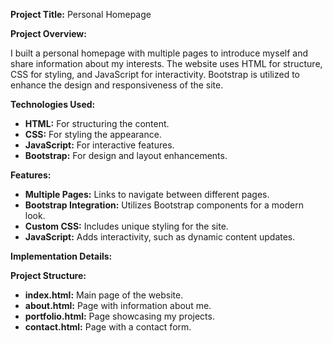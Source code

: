 <strong>Project Title:</strong> Personal Homepage

<strong>Project Overview:</strong>

I built a personal homepage with multiple pages to introduce myself and share information about my interests. The website uses HTML for structure, CSS for styling, and JavaScript for interactivity. Bootstrap is utilized to enhance the design and responsiveness of the site.

<strong>Technologies Used:</strong>

<ul>
  <li><strong>HTML:</strong> For structuring the content.</li>
  <li><strong>CSS:</strong> For styling the appearance.</li>
  <li><strong>JavaScript:</strong> For interactive features.</li>
  <li><strong>Bootstrap:</strong> For design and layout enhancements.</li>
</ul>
<strong>Features:</strong>

<ul>
  <li><strong>Multiple Pages:</strong> Links to navigate between different pages.</li>
  <li><strong>Bootstrap Integration:</strong> Utilizes Bootstrap components for a modern look.</li>
  <li><strong>Custom CSS:</strong> Includes unique styling for the site.</li>
  <li><strong>JavaScript:</strong> Adds interactivity, such as dynamic content updates.</li>
</ul>
<strong>Implementation Details:</strong>

<strong>Project Structure:</strong>

<ul>
  <li><strong>index.html:</strong> Main page of the website.</li>
  <li><strong>about.html:</strong> Page with information about me.</li>
  <li><strong>portfolio.html:</strong> Page showcasing my projects.</li>
  <li><strong>contact.html:</strong> Page with a contact form.</li>
</ul>
